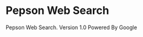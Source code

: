 # Pepson Web Search 
Pepson Web Search. Version 1.0
Powered By Google
<script async src="https://cse.google.com/cse.js?cx=5ba11caa25e123791"></script>
<div class="gcse-search"></div>
